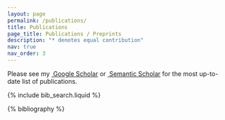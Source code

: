 ```yaml
---
layout: page
permalink: /publications/
title: Publications
page_title: Publications / Preprints
description: "* denotes equal contribution"
nav: true
nav_order: 3
---
```


<!-- _pages/publications.md -->

<!-- <p>An up-to-date list is available on <a href="https://scholar.google.com/citations?user={{ site.scholar_userid }}" target="_blank" rel="noopener noreferrer">Google Scholar</a>.</p> -->

<p>Please see my 
<a href="https://scholar.google.com/citations?user={{ site.scholar_userid }}" target="_blank" rel="noopener noreferrer"><i class="ai ai-google-scholar"></i>&nbsp;Google Scholar</a> or 
<a href="https://semanticscholar.org/author/{{ site.semanticscholar_id }}" target="_blank" rel="noopener noreferrer"><i class="ai ai-semantic-scholar"></i>&nbsp;Semantic Scholar</a> for the most up-to-date list of publications.
</p>

<!-- Bibsearch Feature -->
{% include bib_search.liquid %}

<div class="publications">

{% bibliography %}

</div>
